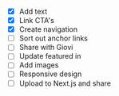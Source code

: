- [x] Add text
- [x] Link CTA's
- [x] Create navigation
- [ ] Sort out anchor links
- [ ] Share with Giovi
- [ ] Update featured in
- [ ] Add images
- [ ] Responsive design
- [ ] Upload to Next.js and share
